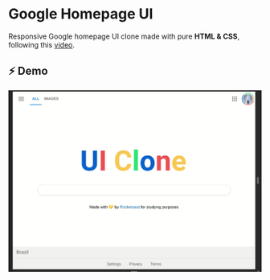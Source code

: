 # Google Homepage UI

Responsive Google homepage UI clone made with pure **HTML & CSS**, following this [video](https://www.youtube.com/watch?v=KgjzE1Sxtq0).

## ⚡ Demo

<p style="text-align: center;">
  <img src="demo.gif" alt="demo" />
</p>
